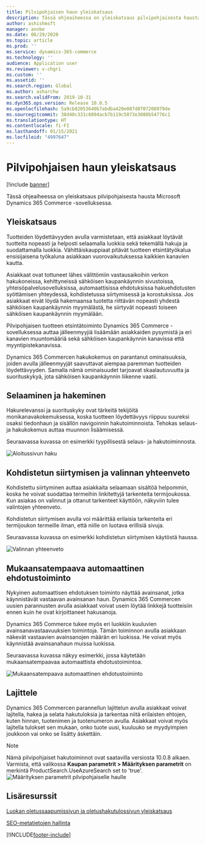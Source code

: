 ```yaml
---
title: Pilvipohjaisen haun yleiskatsaus
description: Tässä ohjeaiheessa on yleiskatsaus pilvipohjaisesta hausta Microsoft Dynamics 365 Commerce -sovelluksessa.
author: ashishmsft
manager: annbe
ms.date: 06/29/2020
ms.topic: article
ms.prod: ''
ms.service: dynamics-365-commerce
ms.technology: ''
audience: Application user
ms.reviewer: v-chgri
ms.custom: ''
ms.assetid: ''
ms.search.region: Global
ms.author: asharchw
ms.search.validFrom: 2019-10-31
ms.dyn365.ops.version: Release 10.0.5
ms.openlocfilehash: 5a9cb82053640b7abdba420e087d0707208979de
ms.sourcegitcommit: 38d40c331c8894acb7b119c5073e3088b54776c1
ms.translationtype: HT
ms.contentlocale: fi-FI
ms.lasthandoff: 01/15/2021
ms.locfileid: "4997647"
---
```

# <a name="cloud-powered-search-overview"></a>Pilvipohjaisen haun yleiskatsaus


[!include [banner](includes/banner.md)]

Tässä ohjeaiheessa on yleiskatsaus pilvipohjaisesta hausta Microsoft Dynamics 365 Commerce -sovelluksessa.

## <a name="overview"></a>Yleiskatsaus

Tuotteiden löydettävyyden avulla varmistetaan, että asiakkaat löytävät tuotteita nopeasti ja helposti selaamalla luokkia sekä tekemällä hakuja ja suodattamalla luokkia. Vähittäiskauppiaat pitävät tuotteen etsintätyökalua ensisijaisena työkaluna asiakkaan vuorovaikutuksessa kaikkien kanavien kautta.

Asiakkaat ovat tottuneet lähes välittömiin vastausaikoihin verkon hakukoneissa, kehittyneissä sähköisen kaupankäynnin sivustoissa, yhteisöpalvelusovelluksissa, automaattisissa ehdotuksissa hakuehdotusten syöttämisen yhteydessä, kohdistetussa siirtymisessä ja korostuksissa. Jos asiakkaat eivät löydä hakemaansa tuotetta riittävän nopeasti yhdestä sähköisen kaupankäynnin myymälästä, he siirtyvät nopeasti toiseen sähköisen kaupankäynnin myymälään.

Pilvipohjaisen tuotteen etsintätoiminto Dynamics 365 Commerce -sovelluksessa auttaa jälleenmyyjiä lisäämään asiakkaiden pysymistä ja eri kanavien muuntomääriä sekä sähköisen kaupankäynnin kanavissa että myyntipistekanavissa.

Dynamics 365 Commercen hakukokemus on parantanut ominaisuuksia, joiden avulla jälleenmyyjät saavuttavat aiempaa paremman tuotteiden löydettävyyden. Samalla nämä ominaisuudet tarjoavat skaalautuvuutta ja suorituskykyä, jota sähköisen kaupankäynnin liikenne vaatii.

## <a name="browse-and-search"></a>Selaaminen ja hakeminen

Hakurelevanssi ja suorituskyky ovat tärkeitä tekijöitä monikanavakokemuksessa, koska tuotteen löydettävyys riippuu suureksi osaksi tiedonhaun ja sisällön navigoinnin hakutoiminnoista. Tehokas selaus- ja hakukokemus auttaa muunnon lisäämisessä.

Seuraavassa kuvassa on esimerkki tyypillisestä selaus- ja hakutoiminnosta.

![Aloitussivun haku](./media/SearchLanding.png)

## <a name="faceted-navigation-and-choice-summary"></a>Kohdistetun siirtymisen ja valinnan yhteenveto 

Kohdistettu siirtyminen auttaa asiakkaita selaamaan sisältöä helpommin, koska he voivat suodattaa termeihin linkitettyjä tarkenteita termijoukossa. Kun asiakas on valinnut ja ottanut tarkenteet käyttöön, näkyviin tulee valintojen yhteenveto. 

Kohdistetun siirtymisen avulla voi määrittää erilaisia tarkenteita eri termijoukon termeille ilman, että niille on luotava erillisiä sivuja. 

Seuraavassa kuvassa on esimerkki kohdistetun siirtymisen käytöstä haussa.

![Valinnan yhteenveto](./media/ChoiceSummary.png)

## <a name="immersive-autosuggest"></a>Mukaansatempaava automaattinen ehdotustoiminto

Nykyinen automaattisen ehdotuksen toiminto näyttää avainsanat, jotka käynnistävät vastaavan avainsanan haun. Dynamics 365 Commercen uusien parannusten avulla asiakkaat voivat usein löytää linkkejä tuotteisiin ennen kuin he ovat kirjoittaneet hakusanoja.

Dynamics 365 Commerce tukee myös eri luokkiin kuuluvien avainsanavastaavuuksien toimintoja. Tämän toiminnon avulla asiakkaan näkevät vastaavien avainsanojen määrän eri luokissa. He voivat myös käynnistää avainsanahaun muissa luokissa.

Seuraavassa kuvassa näkyy esimerkki, jossa käytetään mukaansatempaavaa automaattista ehdotustoimintoa.

![Mukaansatempaava automaattinen ehdotustoiminto](./media/ImmersiveAutoSuggestUX.png)

## <a name="sort"></a>Lajittele

Dynamics 365 Commercen parannellun lajittelun avulla asiakkaat voivat lajitella, hakea ja selata hakutuloksia ja tarkentaa niitä erilaisten ehtojen, kuten hinnan, tuotenimen ja tuotenumeron avulla. Asiakkaat voivat myös lajitella tulokset sen mukaan, onko tuote uusi, kuuluuko se myydyimpien joukkoon vai onko se lisätty äskettäin.

>[!NOTE]
>Nämä pilvipohjaiset hakutoiminnot ovat saatavilla versiosta 10.0.8 alkaen. Varmista, että valikossa **Kaupan parametrit > Määrityksen parametrit** on merkintä ProductSearch.UseAzureSearch set to 'true'. 
![Määrityksen parametrit pilvipohjaiselle haulle](./media/CloudPoweredSearchConfigurationParameters.png)

## <a name="additional-resources"></a>Lisäresurssit

[Luokan oletussaapumissivun ja oletushakutulossivun yleiskatsaus](category-search-page-overview.md)

[SEO-metatietojen hallinta](manage-seo-metadata.md)


[!INCLUDE[footer-include](../includes/footer-banner.md)]